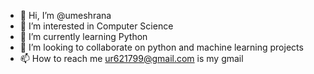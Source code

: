 - 👋 Hi, I’m @umeshrana
- 👀 I’m interested in Computer Science
- 🌱 I’m currently learning Python
- 💞️ I’m looking to collaborate on python and machine learning projects
- 📫 How to reach me ur621799@gmail.com is my gmail

<!---
umeshrana/umeshrana is a ✨ special ✨ repository because its `README.md` (this file) appears on your GitHub profile.
You can click the Preview link to take a look at your changes.
--->
